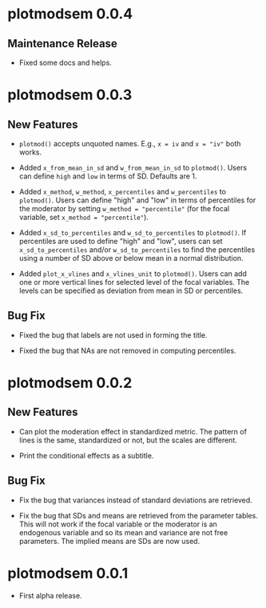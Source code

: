 # plotmodsem 0.0.4

## Maintenance Release

- Fixed some docs and helps.

# plotmodsem 0.0.3

## New Features

- `plotmod()` accepts unquoted names. E.g., `x = iv` and `x = "iv"` both works.

- Added `x_from_mean_in_sd` and `w_from_mean_in_sd` to `plotmod()`. Users can
  define `high` and `low` in terms of SD. Defaults are 1.

- Added `x_method`, `w_method`, `x_percentiles` and `w_percentiles` to `plotmod()`.
  Users can define "high" and "low" in terms of percentiles for the moderator
  by setting `w_method = "percentile"` (for the focal variable, set
  `x_method = "percentile"`).

- Added `x_sd_to_percentiles` and `w_sd_to_percentiles` to `plotmod()`.
  If percentiles are used to define "high" and "low", users can set
  `x_sd_to_percentiles` and/or `w_sd_to_percentiles` to find the percentiles
  using a number of SD above or below mean in a normal distribution.

- Added `plot_x_vlines` and `x_vlines_unit` to `plotmod()`. Users can add
  one or more vertical lines for selected level of the focal variables.
  The levels can be specified as deviation from mean in SD or percentiles.

## Bug Fix

- Fixed the bug that labels are not used in forming the title.

- Fixed the bug that NAs are not removed in computing percentiles.

# plotmodsem 0.0.2

## New Features

- Can plot the moderation effect in standardized metric. The pattern of lines
  is the same, standardized or not, but the scales are different.

- Print the conditional effects as a subtitle.

## Bug Fix

- Fix the bug that variances instead of standard deviations are retrieved.

- Fix the bug that SDs and means are retrieved from the parameter tables. This
  will not work if the focal variable or the moderator is an endogenous variable
  and so its mean and variance are not free parameters. The implied means are
  SDs are now used.

# plotmodsem 0.0.1

- First alpha release.
